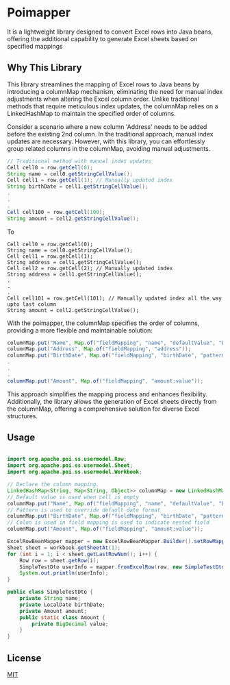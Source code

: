 
# Poimapper

It is a lightweight library designed to convert Excel rows into Java beans, offering the additional capability to generate Excel sheets based on specified mappings


## Why This Library

This library streamlines the mapping of Excel rows to Java beans by introducing a columnMap mechanism, eliminating the need for manual index adjustments when altering the Excel column order. Unlike traditional methods that require meticulous index updates, the columnMap relies on a LinkedHashMap to maintain the specified order of columns.

Consider a scenario where a new column 'Address' needs to be added before the existing 2nd column. In the traditional approach, manual index updates are necessary. However, with this library, you can effortlessly group related columns in the columnMap, avoiding manual adjustments.

```java
// Traditional method with manual index updates
Cell cell0 = row.getCell(0);
String name = cell0.getStringCellValue();
Cell cell1 = row.getCell(1); // Manually updated index
String birthDate = cell1.getStringCellValue();
.
.
.
Cell cell100 = row.getCell(100);
String amount = cell2.getStringCellValue();
```
To
```
Cell cell0 = row.getCell(0);
String name = cell0.getStringCellValue();
Cell cell1 = row.getCell(1); 
String address = cell1.getStringCellValue();
Cell cell2 = row.getCell(2); // Manually updated index
String address = cell1.getStringCellValue();
.
.
.
Cell cell101 = row.getCell(101); // Manually updated index all the way upto last column
String amount = cell2.getStringCellValue();

```
With the poimapper, the columnMap specifies the order of columns, providing a more flexible and maintainable solution:

```java
columnMap.put("Name", Map.of("fieldMapping", "name", "defaultValue", "Beta"));
columnMap.put("Address", Map.of("fieldMapping", "address"));
columnMap.put("BirthDate", Map.of("fieldMapping", "birthDate", "pattern", "yyyy-MM-dd"));
.
.
.
columnMap.put("Amount", Map.of("fieldMapping", "amount:value"));
```
This approach simplifies the mapping process and enhances flexibility. Additionally, the library allows the generation of Excel sheets directly from the columnMap, offering a comprehensive solution for diverse Excel structures.

## Usage

```java

import org.apache.poi.ss.usermodel.Row;
import org.apache.poi.ss.usermodel.Sheet;
import org.apache.poi.ss.usermodel.Workbook;

// Declare the column mapping.
LinkedHashMap<String, Map<String, Object>> columnMap = new LinkedHashMap<>();
// Default value is used when cell is empty
columnMap.put("Name", Map.of("fieldMapping", "name", "defaultValue", "Beta"));
// Pattern is used to override default date format
columnMap.put("BirthDate", Map.of("fieldMapping", "birthDate", "pattern", "yyyy-MM-dd"));
// Colon is used in field mapping is used to indicate nested field
columnMap.put("Amount", Map.of("fieldMapping", "amount:value"));

ExcelRowBeanMapper mapper = new ExcelRowBeanMapper.Builder().setRowMapping(columnMap).build();
Sheet sheet = workbook.getSheetAt(1);
for (int i = 1; i < sheet.getLastRowNum(); i++) {
    Row row = sheet.getRow(i);
    SimpleTestDto userInfo = mapper.fromExcelRow(row, new SimpleTestDto());
    System.out.println(userInfo);
}
```

```java
public class SimpleTestDto {
    private String name;
    private LocalDate birthDate;
    private Amount amount;
    public static class Amount {
        private BigDecimal value;
    }
}
```
## License

[MIT](https://choosealicense.com/licenses/mit/)

